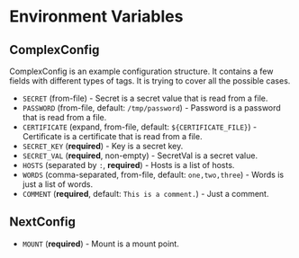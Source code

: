 # Environment Variables

## ComplexConfig

ComplexConfig is an example configuration structure.
It contains a few fields with different types of tags.
It is trying to cover all the possible cases.

 - `SECRET` (from-file) - Secret is a secret value that is read from a file.
 - `PASSWORD` (from-file, default: `/tmp/password`) - Password is a password that is read from a file.
 - `CERTIFICATE` (expand, from-file, default: `${CERTIFICATE_FILE}`) - Certificate is a certificate that is read from a file.
 - `SECRET_KEY` (**required**) - Key is a secret key.
 - `SECRET_VAL` (**required**, non-empty) - SecretVal is a secret value.
 - `HOSTS` (separated by `:`, **required**) - Hosts is a list of hosts.
 - `WORDS` (comma-separated, from-file, default: `one,two,three`) - Words is just a list of words.
 - `COMMENT` (**required**, default: `This is a comment.`) - Just a comment.

## NextConfig

 - `MOUNT` (**required**) - Mount is a mount point.
